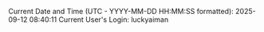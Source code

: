 Current Date and Time (UTC - YYYY-MM-DD HH:MM:SS formatted): 2025-09-12 08:40:11
Current User's Login: luckyaiman
